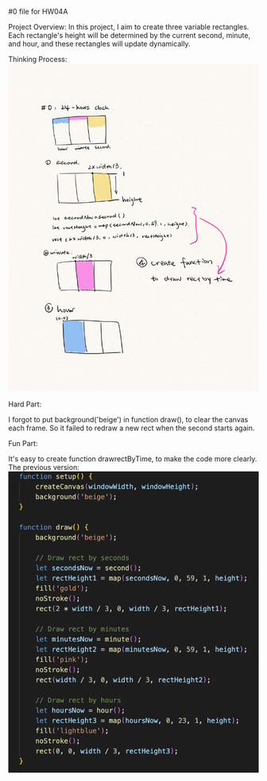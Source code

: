 #0 file for HW04A  

Project Overview: In this project, I aim to create three variable rectangles. Each rectangle's height will be determined by the current second, minute, and hour, and these rectangles will update dynamically.

Thinking Process:  
![Process](./0process.jpg) 

Hard Part:  

I forgot to put background('beige') in function draw(), to clear the canvas each frame. So it failed to redraw a new rect when the second starts again.

Fun Part:  

It's easy to create function drawrectByTime, to make the code more clearly. The previous version:
![Process](./HW04Aprevious.png) 